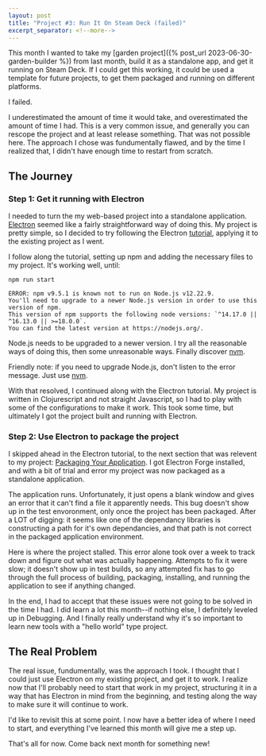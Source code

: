 ```yaml
---
layout: post
title: "Project #3: Run It On Steam Deck (failed)"
excerpt_separator: <!--more-->
---
```


This month I wanted to take my [garden project]({% post_url 2023-06-30-garden-builder %}) from last month, build it as a standalone app, and get it running on Steam Deck. If I could get this working, it could be used a template for future projects, to get them packaged and running on different platforms.

I failed.

I underestimated the amount of time it would take, and overestimated the amount of time I had. This is a very common issue, and generally you can rescope the project and at least release something. That was not possible here. The approach I chose was fundumentally flawed, and by the time I realized that, I didn't have enough time to restart from scratch.

## The Journey

### Step 1: Get it running with Electron

I needed to turn the my web-based project into a standalone application. [Electron](https://www.electronjs.org/) seemed like a fairly straightforward way of doing this. My project is pretty simple, so I decided to try following the Electron [tutorial](https://www.electronjs.org/docs/latest/tutorial/tutorial-first-app), applying it to the existing project as I went.

I follow along the tutorial, setting up npm and adding the necessary files to my project. It's working well, until:

`npm run start`

```
ERROR: npm v9.5.1 is known not to run on Node.js v12.22.9. 
You'll need to upgrade to a newer Node.js version in order to use this version of npm. 
This version of npm supports the following node versions: `^14.17.0 || ^16.13.0 || >=18.0.0`. 
You can find the latest version at https://nodejs.org/.
```

Node.js needs to be upgraded to a newer version. I try all the reasonable ways of doing this, then some unreasonable ways. Finally discover [nvm](https://github.com/nvm-sh/nvm). 

Friendly note: if you need to upgrade Node.js, don't listen to the error message. Just use [nvm](https://github.com/nvm-sh/nvm).

With that resolved, I continued along with the Electron tutorial. My project is written in Clojurescript and not straight Javascript, so I had to play with some of the configurations to make it work. This took some time, but ultimately I got the project built and running with Electron.

### Step 2: Use Electron to package the project

I skipped ahead in the Electron tutorial, to the next section that was relevent to my project: [Packaging Your Application](https://www.electronjs.org/docs/latest/tutorial/tutorial-packaging). I got Electron Forge installed, and with a bit of trial and error my project was now packaged as a standalone application.

The application runs. Unfortunately, it just opens a blank window and gives an error that it can't find a file it apparently needs. This bug doesn't show up in the test envoronment, only once the project has been packaged. After a LOT of digging: it seems like one of the dependancy libraries is constructing a path for it's own dependancies, and that path is not correct in the packaged application environment.

Here is where the project stalled. This error alone took over a week to track down and figure out what was actually happening. Attempts to fix it were slow; it doesn't show up in test builds, so any attempted fix has to go through the full process of building, packaging, installing, and running the application to see if anything changed.

In the end, I had to accept that these issues were not going to be solved in the time I had. I did learn a lot this month--if nothing else, I definitely leveled up in Debugging. And I finally really understand why it's so important to learn new tools with a  "hello world" type project.

## The Real Problem

The real issue, fundumentally, was the approach I took. I thought that I could just use Electron on my existing project, and get it to work. I realize now that I'll probably need to start that work in my project, structuring it in a way that has Electron in mind from the beginning, and testing along the way to make sure it will continue to work.

I'd like to revisit this at some point. I now have a better idea of where I need to start, and everything I've learned this month will give me a step up.

That's all for now. Come back next month for something new!